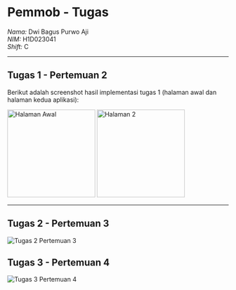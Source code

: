 # Pemmob - Tugas
*Nama:* Dwi Bagus Purwo Aji  
*NIM:* H1D023041  
*Shift:* C  

---

## Tugas 1 - Pertemuan 2
Berikut adalah screenshot hasil implementasi tugas 1 (halaman awal dan halaman kedua aplikasi):  

<img width="200" height="auto" alt="Halaman Awal" src="https://github.com/user-attachments/assets/5aaa9581-fe16-4ec6-9c09-77551f102af3" />  
<img width="200" height="auto" alt="Halaman 2" src="https://github.com/user-attachments/assets/4ff1d865-da3e-4945-b071-36368fb18109" />  

---

## Tugas 2 - Pertemuan 3
![Tugas 2 Pertemuan 3](<img src="https://raw.githubusercontent.com/Zerive05/IFUnsoedMobile_H1D023041/main/assets/demo_Tugas_2_pertemuan_3.gif" width="100">)

## Tugas 3 - Pertemuan 4
![Tugas 3 Pertemuan 4](https://raw.githubusercontent.com/Zerive05/IFUnsoedMobile_H1D023041/main/assets/demo_Tugas_3_pertemuan_4.gif)
